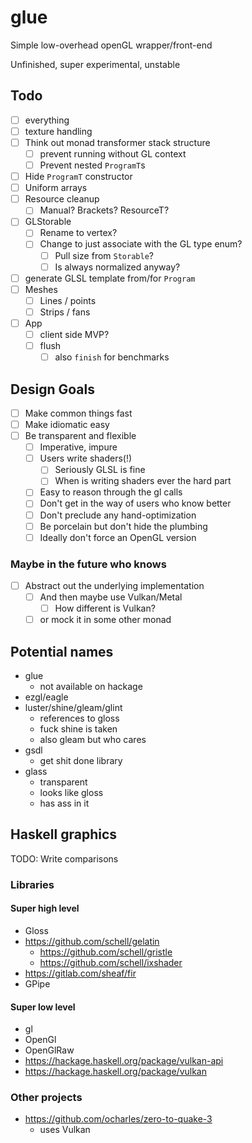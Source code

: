 # glue

Simple low-overhead openGL wrapper/front-end

Unfinished, super experimental, unstable

## Todo
  - [ ] everything
  - [ ] texture handling
  - [ ] Think out monad transformer stack structure
      - [ ] prevent running without GL context
      - [ ] Prevent nested `ProgramT`s
  - [ ] Hide `ProgramT` constructor
  - [ ] Uniform arrays
  - [ ] Resource cleanup
      - [ ] Manual? Brackets? ResourceT?
  - [ ] GLStorable
    - [ ] Rename to vertex?
    - [ ] Change to just associate with the GL type enum?
      - [ ] Pull size from `Storable`?
      - [ ] Is always normalized anyway?
  - [ ] generate GLSL template from/for `Program`
  - [ ] Meshes
    - [ ] Lines / points
    - [ ] Strips / fans
  - [ ] App
    - [ ] client side MVP?
    - [ ] flush
      - [ ] also `finish` for benchmarks

## Design Goals
  - [ ] Make common things fast
  - [ ] Make idiomatic easy
  - [ ] Be transparent and flexible
    - [ ] Imperative, impure
    - [ ] Users write shaders(!)
      - [ ] Seriously GLSL is fine
      - [ ] When is writing shaders ever the hard part
    - [ ] Easy to reason through the gl calls
    - [ ] Don't get in the way of users who know better
    - [ ] Don't preclude any hand-optimization
    - [ ] Be porcelain but don't hide the plumbing
    - [ ] Ideally don't force an OpenGL version

### Maybe in the future who knows
  - [ ] Abstract out the underlying implementation
    - [ ] And then maybe use Vulkan/Metal
      - [ ] How different is Vulkan?
    - [ ] or mock it in some other monad

## Potential names
  - glue
    - not available on hackage
  - ezgl/eagle
  - luster/shine/gleam/glint
      - references to gloss
      - fuck shine is taken
      - also gleam but who cares
  - gsdl
    - get shit done library
  - glass
    - transparent
    - looks like gloss
    - has ass in it

## Haskell graphics

TODO: Write comparisons

### Libraries

#### Super high level

  - Gloss
  - https://github.com/schell/gelatin
    - https://github.com/schell/gristle
    - https://github.com/schell/ixshader
  - https://gitlab.com/sheaf/fir
  - GPipe

#### Super low level

  - gl
  - OpenGl
  - OpenGlRaw
  - https://hackage.haskell.org/package/vulkan-api
  - https://hackage.haskell.org/package/vulkan

### Other projects

  - https://github.com/ocharles/zero-to-quake-3
    - uses Vulkan

